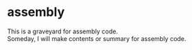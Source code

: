 # assembly
This is a graveyard for assembly code.</br>
Someday, I will make contents or summary for assembly code.
